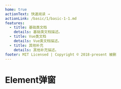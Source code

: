 ```yaml
---
home: true
actionText: 快速阅读 →
actionLink: /basic/1/basic-1-1.md
features:
  - title: 基础类文档
    details: 基础类文档描述。
  - title: Vue类文档
    details: Vue类文档描述。
  - title: 其他补充
    details: 其他补充描述。
footer: MIT Licensed | Copyright © 2018-present 被删
---
```


# Element弹窗
<MyDialog/>